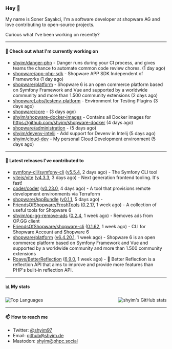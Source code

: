 ### Hey 👋

My name is Soner Sayakci, I'm a software developer at shopware AG and love contributing to open-source projects.

Curious what I've been working on recently?

---

#### 👷 Check out what I'm currently working on

- [shyim/danger-php](https://github.com/shyim/danger-php) - Danger runs during your CI process, and gives teams the chance to automate common code review chores. (1 day ago)
- [shopware/app-php-sdk](https://github.com/shopware/app-php-sdk) - Shopware APP SDK Independent of Frameworks (1 day ago)
- [shopware/platform](https://github.com/shopware/platform) - Shopware 6 is an open commerce platform based on Symfony Framework and Vue and supported by a worldwide community and more than 1.500 community extensions (2 days ago)
- [shopwareLabs/testenv-platform](https://github.com/shopwareLabs/testenv-platform) - Environment for Testing Plugins (3 days ago)
- [shopware/core](https://github.com/shopware/core) -  (3 days ago)
- [shyim/shopware-docker-images](https://github.com/shyim/shopware-docker-images) - Contains all Docker images for https://github.com/shyim/shopware-docker (4 days ago)
- [shopware/administration](https://github.com/shopware/administration) -  (5 days ago)
- [shyim/devenv-intelij](https://github.com/shyim/devenv-intelij) - Add support for Devenv in Intelij (5 days ago)
- [shyim/cloud-dev](https://github.com/shyim/cloud-dev) - My personal Cloud Development environment (5 days ago)

---

#### 🔭 Latest releases I've contributed to

- [symfony-cli/symfony-cli](https://github.com/symfony-cli/symfony-cli) ([v5.5.4](https://github.com/symfony-cli/symfony-cli/releases/tag/v5.5.4), 2 days ago) - The Symfony CLI tool
- [vitejs/vite](https://github.com/vitejs/vite) ([v4.3.3](https://github.com/vitejs/vite/releases/tag/v4.3.3), 3 days ago) - Next generation frontend tooling. It&#39;s fast!
- [coder/coder](https://github.com/coder/coder) ([v0.23.0](https://github.com/coder/coder/releases/tag/v0.23.0), 4 days ago) - A tool that provisions remote development environments via Terraform
- [shopware/AppBundle](https://github.com/shopware/AppBundle) ([v0.1.1](https://github.com/shopware/AppBundle/releases/tag/v0.1.1), 5 days ago) - 
- [FriendsOfShopware/FroshTools](https://github.com/FriendsOfShopware/FroshTools) ([0.2.17](https://github.com/FriendsOfShopware/FroshTools/releases/tag/0.2.17), 1 week ago) - A collection of useful tools for Shopware 6
- [shyim/op-gg-remove-ads](https://github.com/shyim/op-gg-remove-ads) ([0.2.4](https://github.com/shyim/op-gg-remove-ads/releases/tag/0.2.4), 1 week ago) - Removes ads from OP.GG client
- [FriendsOfShopware/shopware-cli](https://github.com/FriendsOfShopware/shopware-cli) ([0.1.62](https://github.com/FriendsOfShopware/shopware-cli/releases/tag/0.1.62), 1 week ago) - CLI for Shopware Account and Shopware 6
- [shopware/platform](https://github.com/shopware/platform) ([v6.4.20.1](https://github.com/shopware/platform/releases/tag/v6.4.20.1), 1 week ago) - Shopware 6 is an open commerce platform based on Symfony Framework and Vue and supported by a worldwide community and more than 1.500 community extensions
- [Roave/BetterReflection](https://github.com/Roave/BetterReflection) ([6.9.0](https://github.com/Roave/BetterReflection/releases/tag/6.9.0), 1 week ago) - :crystal_ball: Better Reflection is a reflection API that aims to improve and provide more features than PHP&#39;s built-in reflection API.

---

#### 📊 My stats

<img align="right" alt="shyim's GitHub stats" src="https://github-readme-stats.vercel.app/api?username=shyim&count_private=1&show_icons=true&" />

![Top Languages](https://github-readme-stats.vercel.app/api/top-langs/?username=shyim)

---

#### 📫 How to reach me

- Twitter: [@shyim97](https://twitter.com/shyim97)
- Email: [github@shyim.de](mailto://github@shyim.de)
- Mastodon: <a rel="me" href="https://phpc.social/@shyim">shyim@phpc.social</a>

